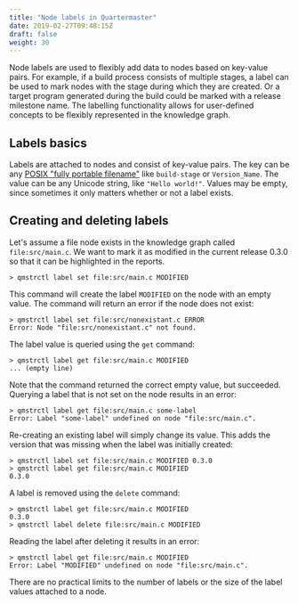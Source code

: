 ```yaml
---
title: "Node labels in Quartermaster"
date: 2019-02-27T09:48:15Z
draft: false
weight: 30
---
```


Node labels are used to flexibly add data to nodes based on key-value pairs. For example, if a build process consists of multiple stages, a label can be used to mark nodes with the stage during which they are created. Or a target program generated during the build could be marked with a release milestone name. The labelling functionality allows for user-defined concepts to be flexibly represented in the knowledge graph.

## Labels basics

Labels are attached to nodes and consist of key-value pairs. The key can be any [POSIX "fully portable filename"](https://en.wikipedia.org/wiki/Filename) like `build-stage` or `Version_Name`. The value can be any Unicode string, like `"Hello world!"`. Values may be empty, since sometimes it only matters whether or not a label exists.

## Creating and deleting labels

Let's assume a file node exists in the knowledge graph called `file:src/main.c`. We want to mark it as modified in the current release 0.3.0 so that it can be highlighted in the reports.

    > qmstrctl label set file:src/main.c MODIFIED

This command will create the label `MODIFIED` on the node with an empty value. The command will return an error if the node does not exist:

```shell {shelldocexitcode=2}
> qmstrctl label set file:src/nonexistant.c ERROR
Error: Node "file:src/nonexistant.c" not found.
```

The label value is queried using the `get` command:

    > qmstrctl label get file:src/main.c MODIFIED
    ... (empty line)

Note that the command returned the correct empty value, but succeeded. Querying a label that is not set on the node results in an error:

```shell {shelldocexitcode=1}
> qmstrctl label get file:src/main.c some-label
Error: Label "some-label" undefined on node "file:src/main.c".
```

Re-creating an existing label will simply change its value. This adds the version that was missing when the label was initially created:

    > qmstrctl label set file:src/main.c MODIFIED 0.3.0
    > qmstrctl label get file:src/main.c MODIFIED
    0.3.0

A label is removed using the `delete` command:

    > qmstrctl label get file:src/main.c MODIFIED
    0.3.0
    > qmstrctl label delete file:src/main.c MODIFIED

Reading the label after deleting it results in an error:

```shell {shelldocexitcode=1}
> qmstrctl label get file:src/main.c MODIFIED
Error: Label "MODIFIED" undefined on node "file:src/main.c".
```

There are no practical limits to the number of labels or the size of the label values attached to a node.
